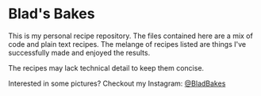 # Blad's Bakes

This is my personal recipe repository. The files contained here
are a mix of code and plain text recipes. The melange of recipes
listed are things I've successfully made and enjoyed the results.

The recipes may lack technical detail to keep them concise.

Interested in some pictures? Checkout my Instagram: [@BladBakes][social-instagram]

[social-instagram]: https://www.instagram.com/bladbakes/
